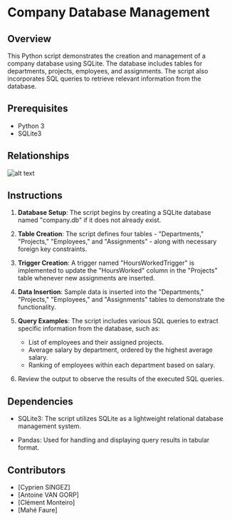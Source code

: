 # Company Database Management

## Overview

This Python script demonstrates the creation and management of a company database using SQLite. The database includes tables for departments, projects, employees, and assignments. The script also incorporates SQL queries to retrieve relevant information from the database.

## Prerequisites

- Python 3
- SQLite3

## Relationships

![alt text](https://github.com/OxYz0n3/DBM_Week13_Activity/main/screen.png?raw=true)

## Instructions

1. **Database Setup**: The script begins by creating a SQLite database named "company.db" if it does not already exist.

2. **Table Creation**: The script defines four tables - "Departments," "Projects," "Employees," and "Assignments" - along with necessary foreign key constraints.

3. **Trigger Creation**: A trigger named "HoursWorkedTrigger" is implemented to update the "HoursWorked" column in the "Projects" table whenever new assignments are inserted.

4. **Data Insertion**: Sample data is inserted into the "Departments," "Projects," "Employees," and "Assignments" tables to demonstrate the functionality.

5. **Query Examples**: The script includes various SQL queries to extract specific information from the database, such as:
   - List of employees and their assigned projects.
   - Average salary by department, ordered by the highest average salary.
   - Ranking of employees within each department based on salary.

2. Review the output to observe the results of the executed SQL queries.

## Dependencies

- SQLite3: The script utilizes SQLite as a lightweight relational database management system.

- Pandas: Used for handling and displaying query results in tabular format.

## Contributors

- [Cyprien SINGEZ]
- [Antoine VAN GORP]
- [Clément Monteiro]
- [Mahé Faure]
